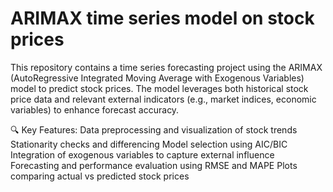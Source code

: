 # ARIMAX time series model on stock prices

This repository contains a time series forecasting project using the ARIMAX (AutoRegressive Integrated Moving Average with Exogenous Variables) model to predict stock prices. The model leverages both historical stock price data and relevant external indicators (e.g., market indices, economic variables) to enhance forecast accuracy.

🔍 Key Features:
Data preprocessing and visualization of stock trends
Stationarity checks and differencing
Model selection using AIC/BIC
Integration of exogenous variables to capture external influence
Forecasting and performance evaluation using RMSE and MAPE
Plots comparing actual vs predicted stock prices

